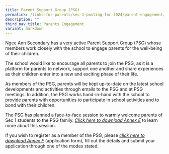 ```yaml
---
title: Parent Support Group (PSG)
permalink: /links-for-parents/sec-1-posting-for-2024/parent-engagement/parent-support-group-psg/
description: ""
third_nav_title: Parents Engagement
variant: markdown
---
```

Ngee Ann Secondary has a very active Parent Support Group (PSG) whose members work closely with the school to engage parents for the well-being of their children. 

The school would like to encourage all parents to join the PSG, as it is a platform for parents to network, support one another and share experiences as their children enter into a new and exciting phase of their life. 

As members of the PSG, parents will be kept up-to-date on the latest school developments and activities through emails to the PSG and at PSG meetings. In addition, the PSG works hand-in-hand with the school to provide parents with opportunities to participate in school activities and to bond with their children. 

The PSG has planned a face-to-face session to warmly welcome parents of Sec 1 students to the PSG family. *[Click here to download Annex E](/files/Sec%201%20Intake%202025/Annex_E_Invitation_Letter_NAS_PSG_2025.pdf)* to learn more about this session.

If you wish to register as a member of the PSG, please *[click here to download Annex F](/files/Sec%201%20Intake%202025/Annex_F_Application_Form_NAS_PSG_2025.pdf)* (application form), fill out the details and submit your application through one of the modes stated.